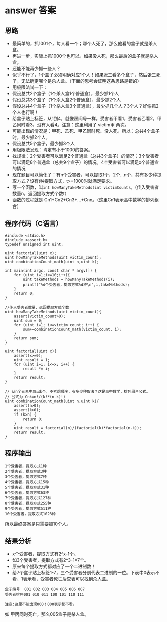 # answer 答案

## 思路
+ 最简单的，抓1001个，每人看一个；哪个人死了，那么他看的盒子就是杀人盒。
+ 再进一步，实际上抓1000个也可以。如果没人死，那么最后的盒子就是杀人盒。
+ 还能不能再少抓一些人？
+ 似乎不行了，1个盒子必须明确对应1个人！如果张三看多个盒子，然后张三死了，无法确定哪个是杀人盒。（下面的思考会证明这条思路是错的）
+ 用极限法试一下：
+ 假设总共2个盒子（1个杀人盒1个普通盒），最少抓1个人
+ 假设总共3个盒子（1个杀人盒2个普通盒），最少抓2个人
+ 假设总共4个盒子（1个杀人盒3个普通盒），最少抓几个人？3个人？好像抓2个人也行啊！
+ 给盒子贴上标签，从1到4，就像房间号一样。受害者甲看1，受害者乙看2，甲乙同时看3，没有人看4。注意：这里利用了 victim甲 两次。
+ 可能出现的情况是：甲死、乙死、甲乙同时死、没人死。所以：总共4个盒子时，最少抓2个人。
+ 假设总共5个盒子，最少抓3个人
+ 用极限法发现：肯定有小于1000的答案。
+ 找规律：2个受害者可以满足2个普通盒（总共3个盒子）的情况；3个受害者可以满足8个普通盒（总共9个盒子）的情况。4个受害者可以满足x个普通盒的情况
+ 现在题目可以简化了：有n个受害者，可以提取1个、2个...n个，共有多少种提取方式？设有t种提取方式，t>=1000时就满足要求。
+ 写一个函数，叫`int howManyTakeMethods(int victimCount)`。（传入受害者数量n，返回提取方式个数t）
+ 函数的过程就是 Cn1+Cn2+Cn3+...+Cnn。（这里Cn1表示高中数学的排列组合）

## 程序代码（C语言）
```
#include <stdio.h>
#include <assert.h>
typedef	unsigned int uint;

uint factorial(uint x);
uint howManyTakeMethods(uint victim_count);
uint combinationCount_math(uint n,uint k);

int main(int argc, const char * argv[]) {
    for (uint i=1;i<=10;i++){
        uint takeMethods = howManyTakeMethods(i);
        printf("%d个受害者，提取方式%d种\n",i,takeMethods);
    }
    return 0;
}

//传入受害者数量，返回提取方式个数
uint howManyTakeMethods(uint victim_count){
    assert(victim_count>0);
    uint sum = 0;
    for (uint i=1; i<=victim_count; i++) {
        sum+=combinationCount_math(victim_count, i);
    }
    return sum;
}

uint factorial(uint x){
    assert(x>=0);
    uint result = 1;
    for (uint i=1; i<=x; i++) {
        result *= i;
    }
    return result;
}

// 从n个元素中取出k个，不考虑顺序，有多少种取法？这是高中数学，排列组合公式。
// 公式为 Cnk=n!/(k!*(n-k)!)
uint combinationCount_math(uint n,uint k){
    assert(n>0);
    assert(k>0);
    if (k>n) {
        return 0;
    }
    uint result = factorial(n)/(factorial(k)*factorial(n-k));
    return result;
}

```

## 程序输出
```
1个受害者，提取方式1种
2个受害者，提取方式3种
3个受害者，提取方式7种
4个受害者，提取方式15种
5个受害者，提取方式31种
6个受害者，提取方式63种
7个受害者，提取方式127种
8个受害者，提取方式255种
9个受害者，提取方式511种
10个受害者，提取方式1023种
```
所以最终答案是只需要抓10个人。

## 结果分析
+ x个受害者，提取方式有2^x-1个。
+ 如3个受害者，提取方式有2^3-1=7个。
+ 原来每个提取方式都对应了一个二进制数！
+ 给7个盒子贴上标签1-7，三个受害者分别代表二进制的一位。下表中0表示不看，1表示看，受害者死亡后查表可以找到杀人盒。

```
盒子编号  001 002 003 004 005 006 007
受害者排序001 010 011 100 101 110 111

注意:这里不能出现000！000表示都不看。
```
如 甲丙同时死亡，那么005盒子是杀人盒。

